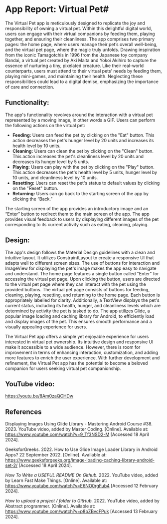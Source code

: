 # App Report: Virtual Pet#
The Virtual Pet app is meticulously designed to replicate the joy and responsibility of owning a virtual pet. Within this delightful digital
world, users can engage with their virtual companions by feeding them, playing together, and ensuring their cleanliness. The app comprises 
two primary pages: the home page, where users manage their pet’s overall well-being, and the virtual pet page, where the magic truly unfolds.
Drawing inspiration from the iconic Tamagotchis in 1996 from the Japanese toy company Bandai, a virtual pet created by Aki Maita and 
Yokoi Akihiro to capture the essence of nurturing a tiny, pixelated creature. Like their real-world counterparts, users must attend to their 
virtual pets’ needs by feeding them, playing mini-games, and maintaining their health. Neglecting these responsibilities could lead to a digital demise, 
emphasizing the importance of care and connection. 

## Functionality:
The app's functionality revolves around the interaction with a virtual pet represented by a moving image, in other words a GIF. 
Users can perform the following actions on the virtual pet: 
- **Feeding:** Users can feed the pet by clicking on the "Eat" button. This action decreases the pet's hunger level by 20 units and increases its 
health level by 10 units. 
- **Cleaning:** Users can clean the pet by clicking on the "Clean" button. This action increases the pet's cleanliness level by 20 units and 
decreases its hunger level by 5 units. 
- **Playing:** Users can play with the pet by clicking on the "Play" button. This action decreases the pet's health level by 5 units, hunger level 
by 10 units, and cleanliness level by 10 units. 
- **Resetting:** Users can reset the pet's status to default values by clicking on the "Reset" button. 
- **Returning:** Users can go back to the starting screen of the app by clicking the “Back.” 

The starting screen of the app provides an introductory image and an “Enter” button to redirect them to the main screen of the app. The app provides visual feedback to users by displaying different images of the pet corresponding to its current activity such as eating, cleaning, playing. 

## Design:
The app's design follows the Material Design guidelines with a clean and intuitive layout. It utilizes ConstraintLayout to create a 
responsive UI that adapts well to different screen sizes. The use of buttons for interaction and ImageView for displaying the pet's image 
makes the app easy to navigate and understand. 
The home page features a single button called "Enter" for accessing the virtual pet page. Upon clicking the button, users are directed to the 
virtual pet page where they can interact with the pet using the provided buttons. 
The virtual pet page consists of buttons for feeding, cleaning, playing, resetting, and returning to the home page. Each button is 
appropriately labelled for clarity. Additionally, a TextView displays the pet's current status, including its health, hunger, and cleanliness 
levels which are determined by activity the pet is tasked to do. 
The app utilizes Glide, a popular image loading and caching library for Android, to efficiently load and display images of the pet. This 
ensures smooth performance and a visually appealing experience for users. 

The Virtual Pet app offers a simple yet enjoyable experience for users interested in virtual pet ownership. Its intuitive 
design and responsive UI make it accessible to a wide audience. However, there is room for improvement in terms of enhancing interaction, 
customization, and adding more features to enrich the user experience. With further development and refinement, the Virtual Pet app has the 
potential to become a beloved companion for users seeking virtual pet companionship. 

## YouTube video:  

https://youtu.be/8Am0zaQCHDw 

## References

Displaying Images Using Glide Library - Mastering Android Course #38. 2023. YouTube video, added by Master Coding. [Online]. 
Available at: https://www.youtube.com/watch?v=9_Tf3NSD2-M [Accessed 18 April 2024]. 

GeeksforGreeks. 2022. How to Use Glide Image Loader Library in Android Apps? 22 September 2022. [Online]. 
Available at: https://www.geeksforgeeks.org/image-loading-caching-library-android-set-2/ [Accessed 18 April 2024]. 

*How To Write a USEFUL README On Github.* 2022. YouTube video, added by Learn Fast Make Things. [Online]. Available at: https://www.youtube.com/watch?v=E6NO0rgFub4 [Accessed 12 February 2024]. 

*How to upload a project / folder to GitHub.* 2022. YouTube video, added by Abstract programmer. [Online]. Available at: https://www.youtube.com/watch?v=p8bZBvcFPuk [Accessed 13 February 2024].
